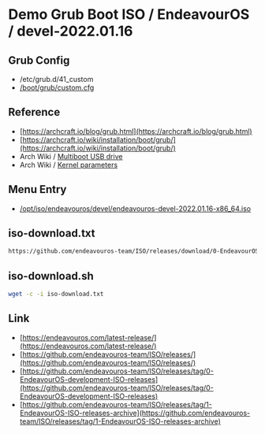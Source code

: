 

# Demo Grub Boot ISO / EndeavourOS / devel-2022.01.16

## Grub Config

* /etc/grub.d/41_custom
* [/boot/grub/custom.cfg](custom.cfg)


## Reference

* [https://archcraft.io/blog/grub.html](https://archcraft.io/blog/grub.html)
* [https://archcraft.io/wiki/installation/boot/grub/](https://archcraft.io/wiki/installation/boot/grub/)
* Arch Wiki / [Multiboot USB drive](https://wiki.archlinux.org/title/Multiboot_USB_drive#Configuring_GRUB)
* Arch Wiki / [Kernel parameters](https://wiki.archlinux.org/title/Kernel_parameters#GRUB)


## Menu Entry

* [/opt/iso/endeavouros/devel/endeavouros-devel-2022.01.16-x86_64.iso](https://github.com/endeavouros-team/ISO/releases/download/0-EndeavourOS-development-ISO-releases/endeavouros-devel-2022.01.16-x86_64.iso)


## iso-download.txt

``` sh
https://github.com/endeavouros-team/ISO/releases/download/0-EndeavourOS-development-ISO-releases/endeavouros-devel-2022.01.16-x86_64.iso
```

## iso-download.sh

``` sh
wget -c -i iso-download.txt
```

## Link

* [https://endeavouros.com/latest-release/](https://endeavouros.com/latest-release/)
* [https://github.com/endeavouros-team/ISO/releases/](https://github.com/endeavouros-team/ISO/releases/)
* [https://github.com/endeavouros-team/ISO/releases/tag/0-EndeavourOS-development-ISO-releases](https://github.com/endeavouros-team/ISO/releases/tag/0-EndeavourOS-development-ISO-releases)
* [https://github.com/endeavouros-team/ISO/releases/tag/1-EndeavourOS-ISO-releases-archive](https://github.com/endeavouros-team/ISO/releases/tag/1-EndeavourOS-ISO-releases-archive)
